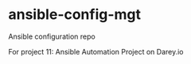 # ansible-config-mgt
Ansible configuration repo

For project 11: Ansible Automation Project on Darey.io
